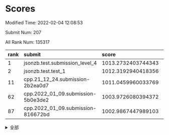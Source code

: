 # Scores

Modified Time: 2022-02-04 12:08:53

Submit Num: 207

All Rank Num: 135317

| rank |               submit               |       score        |       sigma        | pk_num |
| :--- | :--------------------------------- | :----------------- | :----------------- | :----- |
| 1    | jsonzb.test.submission_level_4     | 1013.2732403744343 | 0.7832210859566571 | 2613   |
| 2    | jsonzb.test.test_1                 | 1012.3192940418356 | 0.805823507692935  | 2613   |
| 11   | cpp.21_12_24.submission-2b2ea0d7   | 1011.0459960033769 | 0.7968278612080939 | 2616   |
| 62   | cpp.2022_01_09.submission-5b0e3de2 | 1003.9726080394372 | 0.7132720602111343 | 2617   |
| 87   | cpp.2022_01_09.submission-816672bd | 1002.9867447989103 | 0.7077521479563252 | 2614   |


<details>
<summary>全部</summary>

| rank |                 submit                 |       score        |       sigma        | pk_num |
| :--- | :------------------------------------- | :----------------- | :----------------- | :----- |
| 1    | jsonzb.test.submission_level_4         | 1013.2732403744343 | 0.7832210859566571 | 2613   |
| 2    | jsonzb.test.test_1                     | 1012.3192940418356 | 0.805823507692935  | 2613   |
| 3    | gobigger.level_3.submission_level_3_16 | 1011.9967721872149 | 0.8010630756732338 | 2619   |
| 4    | gobigger.level_3.submission_level_3_15 | 1011.7441593390355 | 0.7963862407916618 | 2615   |
| 5    | gobigger.level_3.submission_level_3_37 | 1011.6093253249023 | 0.7931295139476937 | 2614   |
| 6    | gobigger.level_3.submission_level_3_48 | 1011.5240313979571 | 0.7661144090632174 | 2610   |
| 7    | gobigger.level_3.submission_level_3_8  | 1011.2312926414222 | 0.7848670061127656 | 2614   |
| 8    | gobigger.level_3.submission_level_3_21 | 1011.2089489852607 | 0.7608328100128993 | 2615   |
| 9    | gobigger.level_3.submission_level_3_46 | 1011.180591346458  | 0.7706137784558884 | 2620   |
| 10   | gobigger.level_3.submission_level_3_19 | 1011.1403312627635 | 0.7776484391822446 | 2615   |
| 11   | cpp.21_12_24.submission-2b2ea0d7       | 1011.0459960033769 | 0.7968278612080939 | 2616   |
| 12   | gobigger.level_3.submission_level_3_23 | 1011.0222446981015 | 0.7714540651173245 | 2618   |
| 13   | gobigger.level_3.submission_level_3_3  | 1010.976565713292  | 0.7715099912126654 | 2614   |
| 14   | gobigger.level_3.submission_level_3_14 | 1010.9642224824714 | 0.7891943440436825 | 2618   |
| 15   | gobigger.level_3.submission_level_3_9  | 1010.8885570497031 | 0.7450326870607076 | 2618   |
| 16   | gobigger.level_3.submission_level_3_1  | 1010.842588137319  | 0.7763983523239515 | 2612   |
| 17   | gobigger.level_3.submission_level_3_42 | 1010.7763518285446 | 0.7426531775241217 | 2612   |
| 18   | gobigger.level_3.submission_level_3_26 | 1010.7688320219148 | 0.7652679607607666 | 2611   |
| 19   | gobigger.level_3.submission_level_3_0  | 1010.7196972865189 | 0.7724125478274831 | 2614   |
| 20   | gobigger.level_3.submission_level_3_32 | 1010.6389875266634 | 0.7776415540924042 | 2615   |
| 21   | gobigger.level_3.submission_level_3_41 | 1010.5930877004898 | 0.7528093739718031 | 2620   |
| 22   | gobigger.level_3.submission_level_3_38 | 1010.3422245535776 | 0.7867935782262457 | 2615   |
| 23   | gobigger.level_3.submission_level_3_49 | 1010.2025315375688 | 0.766469824494893  | 2611   |
| 24   | gobigger.level_3.submission_level_3_17 | 1010.1470636754691 | 0.7697767864712551 | 2615   |
| 25   | gobigger.level_3.submission_level_3_18 | 1010.0865164735932 | 0.7595553126335878 | 2614   |
| 26   | gobigger.level_3.submission_level_3_25 | 1010.0854988051432 | 0.7595273365376093 | 2613   |
| 27   | gobigger.level_3.submission_level_3_31 | 1010.0834840858521 | 0.760699319850087  | 2615   |
| 28   | gobigger.level_3.submission_level_3_35 | 1009.9459491816027 | 0.758627346342257  | 2612   |
| 29   | gobigger.level_3.submission_level_3_11 | 1009.7453007469564 | 0.7585321565887382 | 2612   |
| 30   | gobigger.level_3.submission_level_3_12 | 1009.6627601441587 | 0.7446325308493226 | 2615   |
| 31   | gobigger.level_3.submission_level_3_36 | 1009.652548611063  | 0.7594126149429296 | 2615   |
| 32   | gobigger.level_3.submission_level_3_29 | 1009.5051224487636 | 0.7750133828401312 | 2617   |
| 33   | gobigger.level_3.submission_level_3_47 | 1009.5047275868691 | 0.7442910935602498 | 2612   |
| 34   | gobigger.level_3.submission_level_3_5  | 1009.4940375990517 | 0.7562728756673133 | 2612   |
| 35   | gobigger.level_3.submission_level_3_45 | 1009.49054317027   | 0.7439028669240231 | 2618   |
| 36   | gobigger.level_3.submission_level_3_39 | 1009.4467044774173 | 0.7590791122656886 | 2615   |
| 37   | gobigger.level_3.submission_level_3_30 | 1009.4379926118535 | 0.7595619999586359 | 2614   |
| 38   | gobigger.level_3.submission_level_3_4  | 1009.4023741934124 | 0.7580372340969337 | 2611   |
| 39   | gobigger.level_3.submission_level_3_6  | 1009.3638007102162 | 0.7736325283225698 | 2616   |
| 40   | gobigger.level_3.submission_level_3_34 | 1009.3437974017867 | 0.770531168079107  | 2611   |
| 41   | gobigger.level_3.submission_level_3_13 | 1009.2920332062079 | 0.7398179013925924 | 2613   |
| 42   | gobigger.level_3.submission_level_3_10 | 1009.2900347958144 | 0.7826450740646752 | 2619   |
| 43   | gobigger.level_3.submission_level_3_40 | 1009.2207136305105 | 0.7444043151977633 | 2617   |
| 44   | gobigger.level_3.submission_level_3_27 | 1009.1090994063223 | 0.7664852743096836 | 2612   |
| 45   | gobigger.level_3.submission_level_3_7  | 1009.0542241555244 | 0.7615024939421122 | 2617   |
| 46   | gobigger.level_3.submission_level_3_44 | 1009.042190315109  | 0.7629329523425412 | 2613   |
| 47   | gobigger.level_3.submission_level_3_20 | 1009.0095107656463 | 0.7655613517546697 | 2605   |
| 48   | gobigger.level_3.submission_level_3_2  | 1008.957105651896  | 0.749096289063462  | 2609   |
| 49   | gobigger.level_3.submission_level_3_28 | 1008.9232149932337 | 0.7369497653686963 | 2614   |
| 50   | gobigger.level_3.submission_level_3_43 | 1008.8863645670094 | 0.7196122637267558 | 2611   |
| 51   | gobigger.level_3.submission_level_3_22 | 1008.4849021491499 | 0.7463632328240651 | 2616   |
| 52   | gobigger.level_3.submission_level_3_33 | 1008.4106822649228 | 0.7413646162454534 | 2610   |
| 53   | gobigger.level_3.submission_level_3_24 | 1008.1317628909331 | 0.7393532091284581 | 2615   |
| 54   | gobigger.level_1.submission_level_1_18 | 1004.5723797133144 | 0.7343372464674417 | 2618   |
| 55   | gobigger.level_1.submission_level_1_27 | 1004.4640477146702 | 0.7214899351511103 | 2618   |
| 56   | gobigger.level_1.submission_level_1_14 | 1004.4432332296749 | 0.7099446006533593 | 2619   |
| 57   | gobigger.level_1.submission_level_1_15 | 1004.2494554920683 | 0.7233716443615007 | 2619   |
| 58   | gobigger.level_1.submission_level_1_43 | 1004.2222974747416 | 0.7204231724713147 | 2617   |
| 59   | gobigger.level_1.submission_level_1_42 | 1004.1846147063206 | 0.7379465620117617 | 2620   |
| 60   | gobigger.level_1.submission_level_1_5  | 1004.0435101755108 | 0.7249161001661925 | 2618   |
| 61   | gobigger.level_1.submission_level_1_11 | 1004.0282080229375 | 0.7283958685620707 | 2618   |
| 62   | cpp.2022_01_09.submission-5b0e3de2     | 1003.9726080394372 | 0.7132720602111343 | 2617   |
| 63   | gobigger.level_1.submission_level_1_40 | 1003.9271658212418 | 0.7213822117546791 | 2615   |
| 64   | gobigger.level_1.submission_level_1_35 | 1003.9025650278323 | 0.7180258702797996 | 2613   |
| 65   | gobigger.level_1.submission_level_1_32 | 1003.8859589618736 | 0.7094920998275701 | 2616   |
| 66   | gobigger.level_1.submission_level_1_31 | 1003.8309067225875 | 0.7073279261943993 | 2617   |
| 67   | gobigger.level_1.submission_level_1_12 | 1003.801771089985  | 0.7124471063178964 | 2615   |
| 68   | gobigger.level_1.submission_level_1_9  | 1003.7746483977148 | 0.7276830533633241 | 2613   |
| 69   | gobigger.level_1.submission_level_1_45 | 1003.7556549497351 | 0.7113749602539208 | 2616   |
| 70   | gobigger.level_1.submission_level_1_36 | 1003.7240738503579 | 0.7222885042548222 | 2613   |
| 71   | gobigger.level_1.submission_level_1_22 | 1003.6952141446989 | 0.7260511330525997 | 2615   |
| 72   | gobigger.level_1.submission_level_1_21 | 1003.6613431508276 | 0.7034399309203766 | 2614   |
| 73   | gobigger.level_1.submission_level_1_49 | 1003.638347863525  | 0.7121379226190883 | 2610   |
| 74   | gobigger.level_1.submission_level_1_23 | 1003.6200540568776 | 0.7222071313153928 | 2615   |
| 75   | gobigger.level_1.submission_level_1_48 | 1003.5697017600846 | 0.7129648984974635 | 2615   |
| 76   | gobigger.level_1.submission_level_1_2  | 1003.5244134424154 | 0.710919826231886  | 2614   |
| 77   | gobigger.level_1.submission_level_1_7  | 1003.5135487719696 | 0.7026280828552639 | 2613   |
| 78   | gobigger.level_1.submission_level_1_6  | 1003.3976023224744 | 0.728391916055675  | 2620   |
| 79   | gobigger.level_1.submission_level_1_16 | 1003.3074125323914 | 0.7114590970694292 | 2616   |
| 80   | gobigger.level_1.submission_level_1_38 | 1003.273509944538  | 0.7111441806442537 | 2623   |
| 81   | gobigger.level_1.submission_level_1_4  | 1003.2601259364977 | 0.7149722358679902 | 2613   |
| 82   | gobigger.level_1.submission_level_1_19 | 1003.1660585208268 | 0.708699248167219  | 2610   |
| 83   | gobigger.level_1.submission_level_1_1  | 1003.1406006000396 | 0.7160877882718525 | 2613   |
| 84   | gobigger.level_1.submission_level_1_3  | 1003.024943904678  | 0.7181694762074459 | 2619   |
| 85   | gobigger.level_1.submission_level_1_25 | 1003.0231909342798 | 0.7268732864720693 | 2619   |
| 86   | gobigger.level_1.submission_level_1_34 | 1003.0113665217895 | 0.7102239861031416 | 2615   |
| 87   | cpp.2022_01_09.submission-816672bd     | 1002.9867447989103 | 0.7077521479563252 | 2614   |
| 88   | gobigger.level_1.submission_level_1_17 | 1002.910357474924  | 0.7171181098573619 | 2614   |
| 89   | gobigger.level_1.submission_level_1_24 | 1002.8632840433554 | 0.7197005914501207 | 2610   |
| 90   | gobigger.level_1.submission_level_1_26 | 1002.8358566611976 | 0.7108894107598664 | 2612   |
| 91   | gobigger.level_1.submission_level_1_44 | 1002.8042046966107 | 0.6962631627039901 | 2614   |
| 92   | gobigger.level_1.submission_level_1_8  | 1002.7339587637683 | 0.7115477591190875 | 2610   |
| 93   | gobigger.level_1.submission_level_1_47 | 1002.6665557452886 | 0.7122684884201097 | 2616   |
| 94   | gobigger.level_1.submission_level_1_20 | 1002.6107256432483 | 0.7080243797106639 | 2614   |
| 95   | gobigger.level_1.submission_level_1_37 | 1002.4846631250324 | 0.7115484382673528 | 2621   |
| 96   | gobigger.level_1.submission_level_1_0  | 1002.265815660763  | 0.7188935009679626 | 2622   |
| 97   | gobigger.level_1.submission_level_1_10 | 1002.105957027616  | 0.7165295699983509 | 2614   |
| 98   | gobigger.level_1.submission_level_1_39 | 1002.0716329674947 | 0.71216864953312   | 2612   |
| 99   | gobigger.level_1.submission_level_1_28 | 1001.9494547367858 | 0.7085294770936729 | 2613   |
| 100  | gobigger.level_1.submission_level_1_30 | 1001.8656052398819 | 0.7224800309957502 | 2610   |
| 101  | gobigger.level_1.submission_level_1_33 | 1001.7150379500276 | 0.7132679566410719 | 2618   |
| 102  | gobigger.level_1.submission_level_1_29 | 1001.6278065456756 | 0.7101511182851654 | 2614   |
| 103  | gobigger.level_1.submission_level_1_41 | 1001.4990411773949 | 0.7108861489333685 | 2617   |
| 104  | gobigger.level_1.submission_level_1_46 | 1001.3638915691292 | 0.7126782236285144 | 2615   |
| 105  | gobigger.level_1.submission_level_1_13 | 1000.9018579814377 | 0.7041944259572335 | 2612   |
| 106  | gobigger.random.submission_random_47   | 997.6056888887969  | 0.6948986511729159 | 2615   |
| 107  | gobigger.random.submission_random_10   | 997.3612198343807  | 0.7010218076211138 | 2614   |
| 108  | gobigger.random.submission_random_44   | 997.3414308423114  | 0.7096189792919965 | 2615   |
| 109  | gobigger.random.submission_random_11   | 996.8490546330515  | 0.7041670096234331 | 2617   |
| 110  | gobigger.random.submission_random_3    | 996.7322563116941  | 0.7077207002876805 | 2613   |
| 111  | gobigger.random.submission_random_36   | 996.729495220831   | 0.71085677503879   | 2616   |
| 112  | gobigger.random.submission_random_40   | 996.7075393714001  | 0.7022013327789939 | 2618   |
| 113  | gobigger.random.submission_random_29   | 996.6959561490379  | 0.7051559543692367 | 2613   |
| 114  | gobigger.random.submission_random_23   | 996.6581688960289  | 0.7200622399945517 | 2616   |
| 115  | gobigger.random.submission_random_15   | 996.6459195277223  | 0.7140991019414348 | 2612   |
| 116  | gobigger.random.submission_random_1    | 996.6143467553684  | 0.7130623990826155 | 2614   |
| 117  | gobigger.random.submission_random_22   | 996.5266560891636  | 0.7030362642693674 | 2610   |
| 118  | gobigger.random.submission_random_49   | 996.4994322332535  | 0.7207540060895131 | 2615   |
| 119  | gobigger.random.submission_random_13   | 996.4521201061133  | 0.7096985809426481 | 2609   |
| 120  | gobigger.random.submission_random_28   | 996.38482714472    | 0.7229542581271841 | 2608   |
| 121  | gobigger.random.submission_random_32   | 996.3739008837904  | 0.7015796727090121 | 2617   |
| 122  | gobigger.random.submission_random_7    | 996.3272266046746  | 0.7020113550601015 | 2621   |
| 123  | gobigger.random.submission_random_37   | 996.2417893323696  | 0.7173878073823783 | 2619   |
| 124  | gobigger.random.submission_random_16   | 996.2381833040808  | 0.710151371451251  | 2618   |
| 125  | gobigger.random.submission_random_35   | 996.2362239863204  | 0.7075751000201872 | 2615   |
| 126  | gobigger.random.submission_random_19   | 996.2349102337035  | 0.7156900890450666 | 2615   |
| 127  | gobigger.random.submission_random_21   | 996.2207444031343  | 0.705021739758826  | 2618   |
| 128  | gobigger.random.submission_random_18   | 996.1791670583308  | 0.7114183553685562 | 2613   |
| 129  | gobigger.random.submission_random_0    | 996.1186881031286  | 0.7123578810725684 | 2619   |
| 130  | gobigger.random.submission_random_2    | 996.0789324140942  | 0.7045909237915634 | 2617   |
| 131  | gobigger.random.submission_random_43   | 996.0171132022994  | 0.7101969052558859 | 2613   |
| 132  | gobigger.random.submission_random_8    | 996.001744591834   | 0.7059024785496033 | 2620   |
| 133  | gobigger.random.submission_random_38   | 995.989968100629   | 0.7140457606029377 | 2618   |
| 134  | gobigger.random.submission_random_48   | 995.8722389531926  | 0.721406686528149  | 2613   |
| 135  | gobigger.random.submission_random_30   | 995.8495576909137  | 0.7259853912036127 | 2617   |
| 136  | gobigger.random.submission_random_6    | 995.61210809068    | 0.7017188491475859 | 2617   |
| 137  | gobigger.random.submission_random_41   | 995.5351872988152  | 0.7095886592768793 | 2616   |
| 138  | gobigger.random.submission_random_27   | 995.4990037487556  | 0.7123173408924381 | 2615   |
| 139  | gobigger.random.submission_random_34   | 995.4311422050519  | 0.7054004665761935 | 2619   |
| 140  | gobigger.random.submission_random_42   | 995.3798488151115  | 0.717498495652303  | 2614   |
| 141  | gobigger.random.submission_random_20   | 995.3538161782851  | 0.7048413789890469 | 2616   |
| 142  | gobigger.random.submission_random_46   | 995.3442328890031  | 0.7170345977079812 | 2616   |
| 143  | gobigger.random.submission_random_25   | 995.3157989229883  | 0.7082126011469503 | 2612   |
| 144  | gobigger.random.submission_random_4    | 995.282141298235   | 0.7148740230334211 | 2614   |
| 145  | gobigger.random.submission_random_33   | 995.2490281090221  | 0.7091385300259453 | 2617   |
| 146  | gobigger.random.submission_random_26   | 995.1738159860238  | 0.7181065939995835 | 2620   |
| 147  | gobigger.random.submission_random_14   | 995.0999309301077  | 0.7160757956317728 | 2617   |
| 148  | gobigger.random.submission_random_17   | 995.0407134497991  | 0.7113444531600368 | 2614   |
| 149  | gobigger.random.submission_random_45   | 994.9420621153982  | 0.7233443398805519 | 2614   |
| 150  | gobigger.random.submission_random_9    | 994.9158680599219  | 0.7202370790558429 | 2619   |
| 151  | gobigger.random.submission_random_12   | 994.8009916616876  | 0.7155341747659478 | 2618   |
| 152  | gobigger.random.submission_random_24   | 994.7750534612875  | 0.7240735018093013 | 2616   |
| 153  | gobigger.random.submission_random_39   | 994.6585453097482  | 0.7110079278159558 | 2613   |
| 154  | gobigger.random.submission_random_5    | 994.5954888812424  | 0.7152821500889854 | 2614   |
| 155  | gobigger.level_2.submission_level_2_6  | 994.4364924119544  | 0.7140471525969967 | 2622   |
| 156  | gobigger.random.submission_random_31   | 994.1301731749239  | 0.7083542370659373 | 2615   |
| 157  | gobigger.level_2.submission_level_2_2  | 993.9212203771107  | 0.7338545842847944 | 2621   |
| 158  | gobigger.level_2.submission_level_2_28 | 993.854434218219   | 0.7398365082814121 | 2619   |
| 159  | gobigger.level_2.submission_level_2_14 | 993.83590938332    | 0.7302981756014761 | 2616   |
| 160  | gobigger.level_2.submission_level_2_42 | 993.7273426527054  | 0.7461611651731948 | 2613   |
| 161  | gobigger.level_2.submission_level_2_23 | 993.4721979245867  | 0.7417097577531686 | 2614   |
| 162  | gobigger.level_2.submission_level_2_7  | 993.4652021840673  | 0.7238376210659694 | 2615   |
| 163  | gobigger.level_2.submission_level_2_41 | 993.3414972034969  | 0.7387743705108865 | 2615   |
| 164  | gobigger.level_2.submission_level_2_37 | 993.3326964851016  | 0.7209655389865027 | 2611   |
| 165  | gobigger.level_2.submission_level_2_47 | 993.2983866394603  | 0.7455077401485443 | 2614   |
| 166  | gobigger.level_2.submission_level_2_13 | 993.287060601359   | 0.7270569877172379 | 2611   |
| 167  | gobigger.level_2.submission_level_2_9  | 993.2780864826184  | 0.7548499956261887 | 2612   |
| 168  | gobigger.level_2.submission_level_2_1  | 993.0043183076933  | 0.7364469084023059 | 2618   |
| 169  | gobigger.level_2.submission_level_2_4  | 992.8663689863953  | 0.7304824197625042 | 2612   |
| 170  | gobigger.level_2.submission_level_2_21 | 992.7308004489862  | 0.743384567460699  | 2614   |
| 171  | gobigger.level_2.submission_level_2_17 | 992.6832199841373  | 0.7265302815575766 | 2615   |
| 172  | gobigger.level_2.submission_level_2_40 | 992.6447976392069  | 0.748223962338722  | 2615   |
| 173  | gobigger.level_2.submission_level_2_16 | 992.6135263178005  | 0.7343807426463649 | 2610   |
| 174  | gobigger.level_2.submission_level_2_46 | 992.4826900940815  | 0.7657439610594666 | 2617   |
| 175  | gobigger.level_2.submission_level_2_10 | 992.4300898994848  | 0.7482701787043184 | 2613   |
| 176  | gobigger.level_2.submission_level_2_18 | 992.3055033942742  | 0.7282486158648224 | 2612   |
| 177  | gobigger.level_2.submission_level_2_11 | 992.2766925444315  | 0.7345834315952802 | 2617   |
| 178  | gobigger.level_2.submission_level_2_30 | 992.1366588219862  | 0.7239359937857937 | 2613   |
| 179  | gobigger.level_2.submission_level_2_43 | 992.0136517156409  | 0.7514526294439884 | 2611   |
| 180  | gobigger.level_2.submission_level_2_33 | 992.0062672921242  | 0.749399719535202  | 2617   |
| 181  | gobigger.level_2.submission_level_2_29 | 991.9649944412498  | 0.7345400036553874 | 2616   |
| 182  | gobigger.level_2.submission_level_2_27 | 991.9519153686759  | 0.7583164473694414 | 2614   |
| 183  | gobigger.level_2.submission_level_2_25 | 991.9099094909352  | 0.7381223260321088 | 2615   |
| 184  | gobigger.level_2.submission_level_2_32 | 991.8476218318623  | 0.7639050103289012 | 2615   |
| 185  | gobigger.level_2.submission_level_2_20 | 991.7046635743102  | 0.750333313568388  | 2620   |
| 186  | gobigger.level_2.submission_level_2_35 | 991.6513534796404  | 0.7585543937182907 | 2610   |
| 187  | gobigger.level_2.submission_level_2_15 | 991.6281540157844  | 0.7459096410875007 | 2614   |
| 188  | gobigger.level_2.submission_level_2_45 | 991.6203479374667  | 0.744885062285762  | 2611   |
| 189  | gobigger.level_2.submission_level_2_39 | 991.4882179241984  | 0.7346529408766682 | 2614   |
| 190  | gobigger.level_2.submission_level_2_49 | 991.3996441815607  | 0.7428596368544037 | 2613   |
| 191  | gobigger.level_2.submission_level_2_31 | 991.3474656688002  | 0.7569515135009889 | 2619   |
| 192  | gobigger.level_2.submission_level_2_8  | 991.3395758782666  | 0.7538974051498992 | 2612   |
| 193  | gobigger.level_2.submission_level_2_34 | 991.2703543481882  | 0.7399054857560372 | 2616   |
| 194  | gobigger.level_2.submission_level_2_26 | 991.2492078074775  | 0.7590772819190338 | 2610   |
| 195  | gobigger.level_2.submission_level_2_0  | 991.2360857617064  | 0.7595824431078875 | 2612   |
| 196  | gobigger.level_2.submission_level_2_19 | 991.233087775259   | 0.7438900426510833 | 2618   |
| 197  | gobigger.level_2.submission_level_2_24 | 991.162925337662   | 0.7547572849122576 | 2616   |
| 198  | gobigger.level_2.submission_level_2_36 | 991.1615251397387  | 0.7525218512776501 | 2617   |
| 199  | gobigger.level_2.submission_level_2_48 | 991.120252972425   | 0.7422640552553318 | 2617   |
| 200  | gobigger.level_2.submission_level_2_12 | 991.1124557055709  | 0.7427487676770246 | 2606   |
| 201  | gobigger.level_2.submission_level_2_22 | 991.0712128735784  | 0.7676086720813985 | 2618   |
| 202  | gobigger.level_2.submission_level_2_3  | 991.0629380332059  | 0.7424928973820841 | 2609   |
| 203  | gobigger.level_2.submission_level_2_38 | 990.787066138243   | 0.7422784418858341 | 2619   |
| 204  | gobigger.level_2.submission_level_2_5  | 990.6348456669422  | 0.7520780389918358 | 2611   |
| 205  | gobigger.level_2.submission_level_2_44 | 990.0166038872266  | 0.756130602238424  | 2614   |
| 206  | gobigger.none.submission_none_1        | 977.0992768576301  | 1.4125008076001737 | 2615   |
| 207  | gobigger.none.submission_none_0        | 975.7404788683215  | 1.440542372344654  | 2611   |

</details>